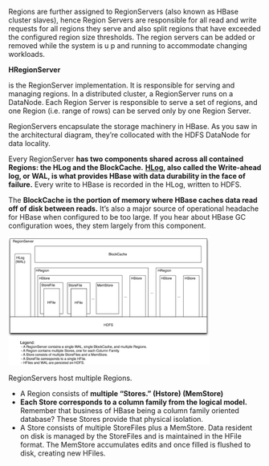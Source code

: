 Regions are further assigned to RegionServers \(also known as HBase cluster slaves\), hence Region Servers are responsible for all read and write requests for all regions they serve and also split regions that have exceeded the configured region size thresholds. The region servers can be added or removed while the system is u p and running to accommodate changing workloads.

**HRegionServer**

is the RegionServer implementation. It is responsible for serving and managing regions. In a distributed cluster, a RegionServer runs on a DataNode. Each Region Server is responsible to serve a set of regions, and one Region \(i.e. range of rows\) can be served only by one Region Server.

RegionServers encapsulate the storage machinery in HBase. As you saw in the architectural diagram, they’re collocated with the HDFS DataNode for data locality.

Every RegionServer **has two components shared across all contained Regions: the HLog and the BlockCache.** [**HLog**](/hbase-architecture/region-servers/hlog.md)**, also called the Write-ahead log, or WAL, is what provides HBase with data durability in the face of failure.** Every write to HBase is recorded in the HLog, written to HDFS.

The **BlockCache is the portion of memory where HBase caches data read off of disk between reads.** It’s also a major source of operational headache for HBase when configured to be too large. If you hear about HBase GC configuration woes, they stem largely from this component.

![](/images/regionserver.png)

RegionServers host multiple Regions.

* A Region consists of **multiple “Stores.” \(Hstore\) \(MemStore\)**
* **Each Store corresponds to a column family from the logical model.** Remember that business of HBase being a column family oriented database? These Stores provide that physical isolation. 
* A Store consists of multiple StoreFiles plus a MemStore. Data resident on disk is managed by the StoreFiles and is maintained in the HFile format. The MemStore accumulates edits and once filled is flushed to disk, creating new HFiles.



